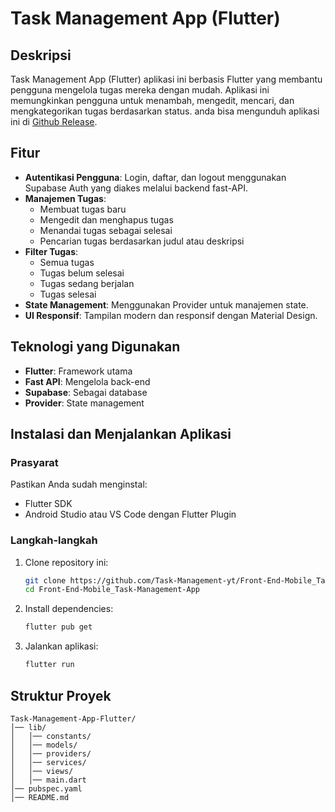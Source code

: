 # Task Management App (Flutter)

## Deskripsi

Task Management App (Flutter) aplikasi ini berbasis Flutter yang membantu pengguna mengelola tugas mereka dengan mudah. Aplikasi ini memungkinkan pengguna untuk menambah, mengedit, mencari, dan mengkategorikan tugas berdasarkan status. anda bisa mengunduh aplikasi ini di [Github Release](https://github.com/Task-Management-yt/react-task-management/releases/tag/flutter).

## Fitur

- **Autentikasi Pengguna**: Login, daftar, dan logout menggunakan Supabase Auth yang diakes melalui backend fast-API.
- **Manajemen Tugas**:
  - Membuat tugas baru
  - Mengedit dan menghapus tugas
  - Menandai tugas sebagai selesai
  - Pencarian tugas berdasarkan judul atau deskripsi
- **Filter Tugas**:
  - Semua tugas
  - Tugas belum selesai
  - Tugas sedang berjalan
  - Tugas selesai
- **State Management**: Menggunakan Provider untuk manajemen state.
- **UI Responsif**: Tampilan modern dan responsif dengan Material Design.

## Teknologi yang Digunakan

- **Flutter**: Framework utama
- **Fast API**: Mengelola back-end
- **Supabase**: Sebagai database
- **Provider**: State management

## Instalasi dan Menjalankan Aplikasi

### Prasyarat

Pastikan Anda sudah menginstal:

- Flutter SDK
- Android Studio atau VS Code dengan Flutter Plugin

### Langkah-langkah

1. Clone repository ini:
   ```bash
   git clone https://github.com/Task-Management-yt/Front-End-Mobile_Task-Management-App.git
   cd Front-End-Mobile_Task-Management-App
   ```
2. Install dependencies:
   ```bash
   flutter pub get
   ```
3. Jalankan aplikasi:
   ```bash
   flutter run
   ```

## Struktur Proyek

```
Task-Management-App-Flutter/
│── lib/
│   │── constants/
│   │── models/
│   │── providers/
│   │── services/
│   │── views/
│   │── main.dart
│── pubspec.yaml
│── README.md
```
